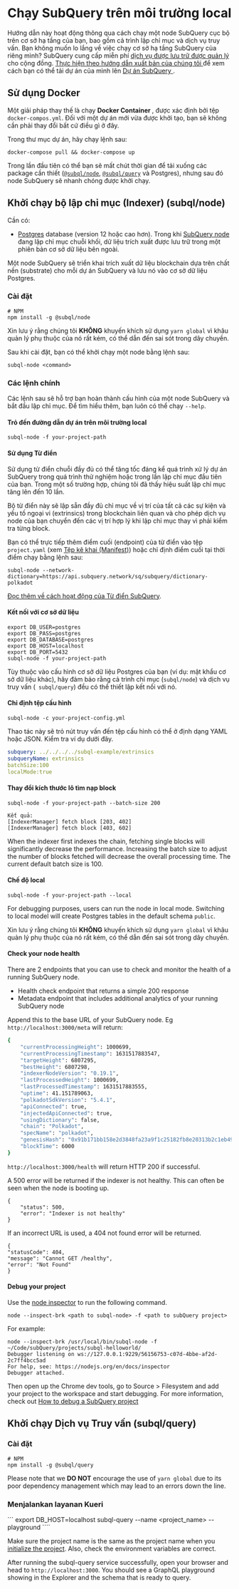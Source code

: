 # Chạy SubQuery trên môi trường local

Hướng dẫn này hoạt động thông qua cách chạy một node SubQuery cục bộ trên cơ sở hạ tầng của bạn, bao gồm cả trình lập chỉ mục và dịch vụ truy vấn. Bạn không muốn lo lắng về việc chạy cơ sở hạ tầng SubQuery của riêng mình? SubQuery cung cấp miễn phí [ dịch vụ được lưu trữ được quản lý ](https://explorer.subquery.network) cho cộng đồng. [ Thực hiện theo hướng dẫn xuất bản của chúng tôi ](../publish/publish.md) để xem cách bạn có thể tải dự án của mình lên [ Dự án SubQuery ](https://project.subquery.network).

## Sử dụng Docker

Một giải pháp thay thế là chạy <strong> Docker Container </strong>, được xác định bởi tệp ` docker-compos.yml `. Đối với một dự án mới vừa được khởi tạo, bạn sẽ không cần phải thay đổi bất cứ điều gì ở đây.

Trong thư mục dự án, hãy chạy lệnh sau:

```shell
docker-compose pull && docker-compose up
```

Trong lần đầu tiên có thể bạn sẽ mất chút thời gian để tải xuống các package cần thiết ([`@subql/node`](https://www.npmjs.com/package/@subql/node), [`@subql/query`](https://www.npmjs.com/package/@subql/query) và Postgres), nhưng sau đó node SubQuery sẽ nhanh chóng được khởi chạy.

## Khởi chạy bộ lập chỉ mục (Indexer) (subql/node)

Cần có:

- [Postgres](https://www.postgresql.org/) database (version 12 hoặc cao hơn). Trong khi [SubQuery node](#start-a-local-subquery-node) đang lập chỉ mục chuỗi khối, dữ liệu trích xuất được lưu trữ trong một phiên bản cơ sở dữ liệu bên ngoài.

Một node SubQuery sẽ triển khai trích xuất dữ liệu blockchain dựa trên chất nền (substrate) cho mỗi dự án SubQuery và lưu nó vào cơ sở dữ liệu Postgres.

### Cài đặt

```shell
# NPM
npm install -g @subql/node
```

Xin lưu ý rằng chúng tôi **KHÔNG** khuyến khích sử dụng `yarn global` vì khâu quản lý phụ thuộc của nó rất kém, có thể dẫn đến sai sót trong dây chuyền.

Sau khi cài đặt, bạn có thể khởi chạy một node bằng lệnh sau:

```shell
subql-node <command>
```

### Các lệnh chính

Các lệnh sau sẽ hỗ trợ bạn hoàn thành cấu hình của một node SubQuery và bắt đầu lập chỉ mục. Để tìm hiểu thêm, bạn luôn có thể chạy `--help`.

#### Trỏ đến đường dẫn dự án trên môi trường local

```
subql-node -f your-project-path
```

#### Sử dụng Từ điển

Sử dụng từ điển chuỗi đầy đủ có thể tăng tốc đáng kể quá trình xử lý dự án SubQuery trong quá trình thử nghiệm hoặc trong lần lập chỉ mục đầu tiên của bạn. Trong một số trường hợp, chúng tôi đã thấy hiệu suất lập chỉ mục tăng lên đến 10 lần.

Bộ từ điển này sẽ lập sẵn đầy đủ chỉ mục về vị trí của tất cả các sự kiện và yếu tố ngoại vi (extrinsics) trong blockchain liên quan và cho phép dịch vụ node của bạn chuyển đến các vị trí hợp lý khi lập chỉ mục thay vì phải kiểm tra từng block.

Bạn có thể trực tiếp thêm điểm cuối (endpoint) của từ điển vào tệp `project.yaml` (xem [Tệp kê khai (Manifest)](../create/manifest.md)) hoặc chỉ định điểm cuối tại thời điểm chạy bằng lệnh sau:

```
subql-node --network-dictionary=https://api.subquery.network/sq/subquery/dictionary-polkadot
```

[Đọc thêm về cách hoạt động của Từ điển SubQuery](../tutorials_examples/dictionary.md).

#### Kết nối với cơ sở dữ liệu

```
export DB_USER=postgres
export DB_PASS=postgres
export DB_DATABASE=postgres
export DB_HOST=localhost
export DB_PORT=5432
subql-node -f your-project-path 
````

Tùy thuộc vào cấu hình cơ sở dữ liệu Postgres của bạn (ví dụ: mật khẩu cơ sở dữ liệu khác), hãy đảm bảo rằng cả trình chỉ mục (`subql/node`) và dịch vụ truy vấn (` subql/query`) đều có thể thiết lập kết nối với nó.

#### Chỉ định tệp cấu hình

```
subql-node -c your-project-config.yml
```

Thao tác này sẽ trỏ nút truy vấn đến tệp cấu hình có thể ở định dạng YAML hoặc JSON. Kiểm tra ví dụ dưới đây.

```yaml
subquery: ../../../../subql-example/extrinsics
subqueryName: extrinsics
batchSize:100
localMode:true
```

#### Thay đổi kích thước lô tìm nạp block

```
subql-node -f your-project-path --batch-size 200

Kết quả:
[IndexerManager] fetch block [203, 402]
[IndexerManager] fetch block [403, 602]
```

When the indexer first indexes the chain, fetching single blocks will significantly decrease the performance. Increasing the batch size to adjust the number of blocks fetched will decrease the overall processing time. The current default batch size is 100.

#### Chế độ local

```
subql-node -f your-project-path --local
```

For debugging purposes, users can run the node in local mode. Switching to local model will create Postgres tables in the default schema `public`.

Xin lưu ý rằng chúng tôi **KHÔNG** khuyến khích sử dụng `yarn global` vì khâu quản lý phụ thuộc của nó rất kém, có thể dẫn đến sai sót trong dây chuyền.


#### Check your node health

There are 2 endpoints that you can use to check and monitor the health of a running SubQuery node.

- Health check endpoint that returns a simple 200 response
- Metadata endpoint that includes additional analytics of your running SubQuery node

Append this to the base URL of your SubQuery node. Eg `http://localhost:3000/meta` will return:

```bash
{
    "currentProcessingHeight": 1000699,
    "currentProcessingTimestamp": 1631517883547,
    "targetHeight": 6807295,
    "bestHeight": 6807298,
    "indexerNodeVersion": "0.19.1",
    "lastProcessedHeight": 1000699,
    "lastProcessedTimestamp": 1631517883555,
    "uptime": 41.151789063,
    "polkadotSdkVersion": "5.4.1",
    "apiConnected": true,
    "injectedApiConnected": true,
    "usingDictionary": false,
    "chain": "Polkadot",
    "specName": "polkadot",
    "genesisHash": "0x91b171bb158e2d3848fa23a9f1c25182fb8e20313b2c1eb49219da7a70ce90c3",
    "blockTime": 6000
}
```

`http://localhost:3000/health` will return HTTP 200 if successful.

A 500 error will be returned if the indexer is not healthy. This can often be seen when the node is booting up.

```shell
{
    "status": 500,
    "error": "Indexer is not healthy"
}
```

If an incorrect URL is used, a 404 not found error will be returned.

```shell
{
"statusCode": 404,
"message": "Cannot GET /healthy",
"error": "Not Found"
}
```

#### Debug your project

Use the [node inspector](https://nodejs.org/en/docs/guides/debugging-getting-started/) to run the following command.

```shell
node --inspect-brk <path to subql-node> -f <path to subQuery project>
```

For example:
```shell
node --inspect-brk /usr/local/bin/subql-node -f ~/Code/subQuery/projects/subql-helloworld/
Debugger listening on ws://127.0.0.1:9229/56156753-c07d-4bbe-af2d-2c7ff4bcc5ad
For help, see: https://nodejs.org/en/docs/inspector
Debugger attached.
```
Then open up the Chrome dev tools, go to Source > Filesystem and add your project to the workspace and start debugging. For more information, check out [How to debug a SubQuery project](https://doc.subquery.network/tutorials_examples/debug-projects/)
## Khởi chạy Dịch vụ Truy vấn (subql/query)

### Cài đặt

```shell
# NPM
npm install -g @subql/query
```

Please note that we **DO NOT** encourage the use of `yarn global` due to its poor dependency management which may lead to an errors down the line.

### Menjalankan layanan Kueri
``` export DB_HOST=localhost subql-query --name <project_name> --playground ````

Make sure the project name is the same as the project name when you [initialize the project](../quickstart/quickstart.md#initialise-the-starter-subquery-project). Also, check the environment variables are correct.

After running the subql-query service successfully, open your browser and head to `http://localhost:3000`. You should see a GraphQL playground showing in the Explorer and the schema that is ready to query.
